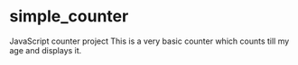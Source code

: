 # simple_counter
JavaScript counter project 
This is a very basic counter which counts till my age and displays it.
